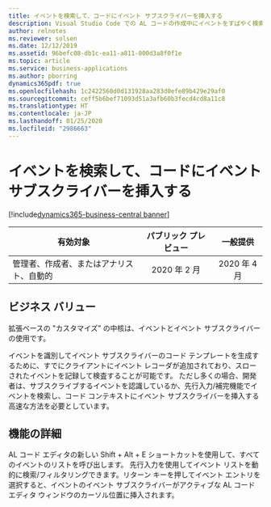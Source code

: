 ```yaml
---
title: イベントを検索して、コードにイベント サブスクライバーを挿入する
description: Visual Studio Code での AL コードの作成中にイベントをすばやく検索し、選択したイベントに対するイベント サブスクライバーをコードに挿入します。
author: relnotes
ms.reviewer: solsen
ms.date: 12/12/2019
ms.assetid: 96befc08-db1c-ea11-a811-000d3a8f0f1e
ms.topic: article
ms.service: business-applications
ms.author: pborring
dynamics365pdf: true
ms.openlocfilehash: 1c2422560d0d131928aa283d0efe89b429e29af0
ms.sourcegitcommit: ceff5b6bef71093d51a3afb60b3fecd4cd8a11c8
ms.translationtype: HT
ms.contentlocale: ja-JP
ms.lasthandoff: 01/25/2020
ms.locfileid: "2986663"
---
```

# <a name="look-up-events-and-insert-event-subscriber-in-code"></a>イベントを検索して、コードにイベント サブスクライバーを挿入する
[!include[dynamics365-business-central banner](../includes/dynamics365-business-central.md)]

| 有効対象    |  パブリック プレビュー | 一般提供 | 
| ---------- | :----------: |:----------: |
|管理者、作成者、またはアナリスト、自動的|2020 年 2 月| 2020 年 4 月|


## <a name="business-value"></a>ビジネス バリュー
<!-- bv start -->
拡張ベースの "カスタマイズ" の中核は、イベントとイベント サブスクライバーの使用です。 

イベントを識別してイベント サブスクライバーのコード テンプレートを生成するために、すでにクライアントにイベント レコーダが追加されており、スローされたイベントを記録して検査することが可能です。 ただし多くの場合、開発者は、サブスクライブするイベントを認識しているか、先行入力/補完機能でイベントを検索し、コード コンテキストにイベント サブスクライバーを挿入する高速な方法を必要としています。
<!-- bv end -->



## <a name="feature-details"></a>機能の詳細
<!--feature detail start -->
AL コード エディタの新しい Shift + Alt + E ショートカットを使用して、すべてのイベントのリストを呼び出します。 先行入力を使用してイベント リストを動的に検索/フィルタリングできます。リターン キーを押してイベント エントリを選択すると、イベントのイベント サブスクライバーがアクティブな AL コード エディタ ウィンドウのカーソル位置に挿入されます。 
<!--feature detail end -->









